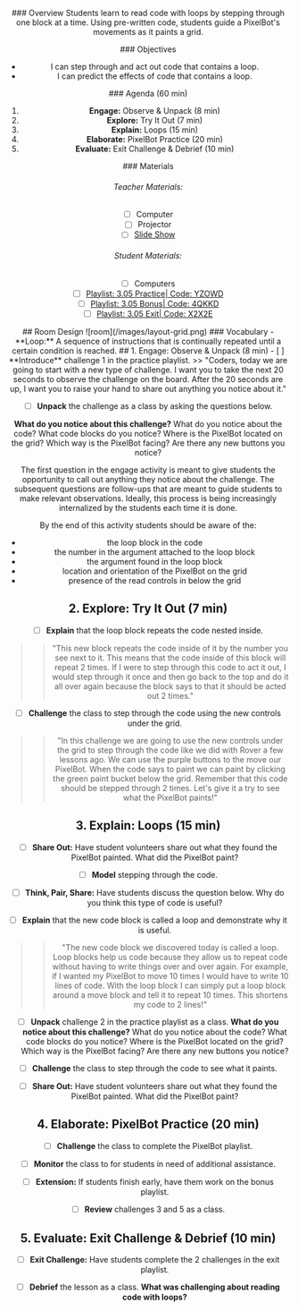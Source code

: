 <header class='header' title='In the Loop' subtitle='Lesson 05'/>

<notable>

<iconp src='/icons/activity.png'>### Overview</iconp>
Students learn to read code with loops by stepping through one block at a time. Using pre-written code, students guide a PixelBot's movements as it paints a grid.

<iconp src='/icons/objectives.png'>### Objectives</iconp>
- I can step through and act out code that contains a loop.
- I can predict the effects of code that contains a loop.

<iconp src='/icons/agenda.png'>### Agenda (60 min)</iconp>

1. **Engage:** Observe & Unpack (8 min)
2. **Explore:** Try It Out (7 min)
3. **Explain:** Loops (15 min)
4. **Elaborate:** PixelBot Practice (20 min)
5. **Evaluate:** Exit Challenge & Debrief (10 min)

<note>
<iconp src='/icons/materials.png'>### Materials</iconp>

###### Teacher Materials:
- [ ] Computer
- [ ] Projector
- [ ] [Slide Show][slide-show]

###### Student Materials:
- [ ] Computers
- [ ] [Playlist: 3.05 Practice| Code: YZOWD][playlist]
- [ ] [Playlist: 3.05 Bonus| Code: 4QKKD][extension]
- [ ] [Playlist: 3.05 Exit| Code: X2X2E][exit]

</note>
## Room Design
![room](/images/layout-grid.png)

<note>
<iconp src='/icons/vocab.png'>### Vocabulary</iconp>
- **Loop:** A sequence of instructions that is continually repeated until a certain condition is reached.

</note>

<pagebreak/>
## 1. Engage: Observe & Unpack (8 min)
- [ ] **Introduce** challenge 1 in the practice playlist.
>> "Coders, today we are going to start with a new type of challenge. I want you to take the next 20 seconds to observe the challenge on the board. After the 20 seconds are up, I want you to raise your hand to share out anything you notice about it."

- [ ] **Unpack** the challenge as a class by asking the questions below.

<iconp type='question'>**What do you notice about this challenge?**</iconp>
  <iconp type='question'>What do you notice about the code?</iconp>
  <iconp type='question'>What code blocks do you notice?</iconp>
  <iconp type='question'>Where is the PixelBot located on the grid?</iconp>
  <iconp type='question'>Which way is the PixelBot facing?</iconp>
  <iconp type='question'>Are there any new buttons you notice?</iconp>

<note type='tip'>The first question in the engage activity is meant to give students the opportunity to call out anything they notice about the challenge. The subsequent questions are follow-ups that are meant to guide students to make relevant observations. Ideally, this process is being increasingly internalized by the students each time it is done.

  By the end of this activity students should be aware of the:
  - the loop block in the code
  - the number in the argument attached to the loop block
  - the argument found in the loop block
  - location and orientation of the PixelBot on the grid
  - presence of the read controls in below the grid</note>

## 2. Explore: Try It Out (7 min)
- [ ] **Explain** that the loop block repeats the code nested inside.
>>"This new block repeats the code inside of it by the number you see next to it. This means that the code inside of this block will repeat 2 times. If I were to step through this code to act it out, I would step through it once and then go back to the top and do it all over again because the block says to that it should be acted out 2 times."

- [ ] **Challenge** the class to step through the code using the new controls under the grid.
>>"In this challenge we are going to use the new controls under the grid to step through the code like we did with Rover a few lessons ago. We can use the purple buttons to the move our PixelBot. When the code says to paint we can paint by clicking the green paint bucket below the grid. Remember that this code should be stepped through 2 times. Let's give it a try to see what the PixelBot paints!"

## 3. Explain: Loops (15 min)
- [ ] **Share Out:** Have student volunteers share out what they found the PixelBot painted.
<iconp type='question'>What did the PixelBot paint?</iconp>


- [ ] **Model** stepping through the code.

- [ ] **Think, Pair, Share:** Have students discuss the question below.
<iconp type='question'>Why do you think this type of code is useful?</iconp>


- [ ] **Explain** that the new code block is called a loop and demonstrate why it is useful.
>>"The new code block we discovered today is called a loop. Loop blocks help us code because they allow us to repeat code without having to write things over and over again. For example, if I wanted my PixelBot to move 10 times I would have to write 10 lines of code. With the loop block I can simply put a loop block around a move block and tell it to repeat 10 times. This shortens my code to 2 lines!"

- [ ] **Unpack** challenge 2 in the practice playlist as a class.
<iconp type='question'>**What do you notice about this challenge?**</iconp>
  <iconp type='question'>What do you notice about the code?</iconp>
  <iconp type='question'>What code blocks do you notice?</iconp>
  <iconp type='question'>Where is the PixelBot located on the grid?</iconp>
  <iconp type='question'>Which way is the PixelBot facing?</iconp>
  <iconp type='question'>Are there any new buttons you notice?</iconp>

- [ ] **Challenge** the class to step through the code to see what it paints.

- [ ] **Share Out:** Have student volunteers share out what they found the PixelBot painted.
<iconp type='question'>What did the PixelBot paint?</iconp>

## 4. Elaborate: PixelBot Practice (20 min)

- [ ] **Challenge** the class to complete the PixelBot playlist.

- [ ] **Monitor** the class to for students in need of additional assistance.

- [ ] **Extension:** If students finish early, have them work on the bonus playlist.

- [ ] **Review** challenges 3 and 5 as a class.

## 5. Evaluate: Exit Challenge & Debrief (10 min)
- [ ] **Exit Challenge:** Have students complete the 2 challenges in the exit playlist.

- [ ] **Debrief** the lesson as a class.
<iconp type='question'>**What was challenging about reading code with loops?**</iconp>

</notable>

[slide-show]: https://drive.google.com/open?id=1DdSC3FRrS1O2TAaMJaQoWvUxRxFSsw6jGmjMwjyGrkA
[playlist]: http://www.pixelbots.io/YZOWD
[extension]: http://www.pixelbots.io/4QKKD
[exit]: http://www.pixelbots.io/X2X2E
